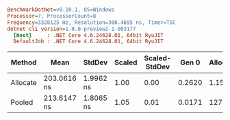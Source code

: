 ``` ini

BenchmarkDotNet=v0.10.1, OS=Windows
Processor=?, ProcessorCount=8
Frequency=3328125 Hz, Resolution=300.4695 ns, Timer=TSC
dotnet cli version=1.0.0-preview2-1-003177
  [Host]     : .NET Core 4.6.24628.01, 64bit RyuJIT
  DefaultJob : .NET Core 4.6.24628.01, 64bit RyuJIT


```
   Method |        Mean |    StdDev | Scaled | Scaled-StdDev |  Gen 0 | Allocated |
--------- |------------ |---------- |------- |-------------- |------- |---------- |
 Allocate | 203.0616 ns | 1.9962 ns |   1.00 |          0.00 | 0.2620 |   1.15 kB |
   Pooled | 213.6147 ns | 1.8065 ns |   1.05 |          0.01 | 0.0171 |     127 B |

